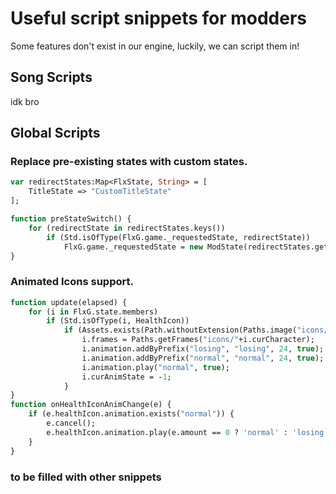 # Useful script snippets for modders
Some features don't exist in our engine, luckily, we can script them in!

## Song Scripts

idk bro

## Global Scripts

### Replace pre-existing states with custom states.
```hx
var redirectStates:Map<FlxState, String> = [
    TitleState => "CustomTitleState"
];

function preStateSwitch() {
    for (redirectState in redirectStates.keys()) 
        if (Std.isOfType(FlxG.game._requestedState, redirectState)) 
            FlxG.game._requestedState = new ModState(redirectStates.get(redirectState));
}
```
### Animated Icons support.
```haxe
function update(elapsed) {
    for (i in FlxG.state.members)
        if (Std.isOfType(i, HealthIcon))
            if (Assets.exists(Path.withoutExtension(Paths.image("icons/"+i.curCharacter)) + ".xml") && i.frames.frames[0].name != "losing0000") {
                i.frames = Paths.getFrames("icons/"+i.curCharacter);
                i.animation.addByPrefix("losing", "losing", 24, true);
                i.animation.addByPrefix("normal", "normal", 24, true); 
                i.animation.play("normal", true);
                i.curAnimState = -1;
            }
}
function onHealthIconAnimChange(e) {
    if (e.healthIcon.animation.exists("normal")) {
        e.cancel();
        e.healthIcon.animation.play(e.amount == 0 ? 'normal' : 'losing', true);  
    }
}
```

### to be filled with other snippets